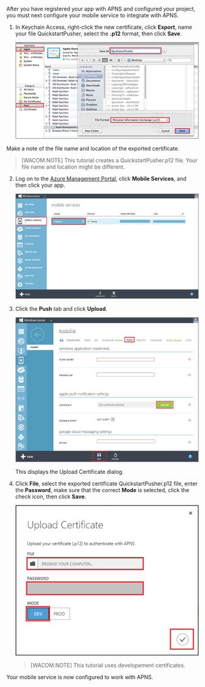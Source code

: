 After you have registered your app with APNS and configured your project, you must next configure your mobile service to integrate with APNS.

1. In Keychain Access, right-click the new certificate, click **Export**, name your file QuickstartPusher, select the **.p12** format, then click **Save**.

   	![](./media/mobile-services-apns-configure-push/mobile-services-ios-push-step18.png)

  Make a note of the file name and location of the exported certificate.

>[WACOM.NOTE] This tutorial creates a QuickstartPusher.p12 file. Your file name and location might be different.

2. Log on to the [Azure Management Portal], click **Mobile Services**, and then click your app.

   	![](./media/mobile-services-apns-configure-push/mobile-services-selection.png)

3. Click the **Push** tab and click **Upload**.

   	![](./media/mobile-services-apns-configure-push/mobile-push-tab-ios.png)

	This displays the Upload Certificate dialog.

4. Click **File**, select the exported certificate QuickstartPusher.p12 file, enter the **Password**, make sure that the correct **Mode** is selected, click the check icon, then click **Save**.

   	![](./media/mobile-services-apns-configure-push/mobile-push-tab-ios-upload.png)

    > [WACOM.NOTE] This tutorial uses developement certificates.

Your mobile service is now configured to work with APNS.

<!-- URLs. -->
[Azure Management Portal]: https://manage.windowsazure.com/